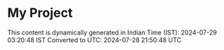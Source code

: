 # My Project

This content is dynamically generated in Indian Time (IST): 2024-07-29 03:20:48 IST
Converted to UTC: 2024-07-28 21:50:48 UTC
